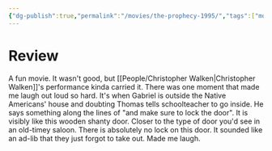 ```yaml
---
{"dg-publish":true,"permalink":"/movies/the-prophecy-1995/","tags":["movies"],"created":"2024-09-23","updated":"2025-03-13"}
---
```



# Review

A fun movie. It wasn't good, but [[People/Christopher Walken\|Christopher Walken]]'s performance kinda carried it. There was one moment that made me laugh out loud so hard. It's when Gabriel is outside the Native Americans' house and doubting Thomas tells schoolteacher to go inside. He says something along the lines of "and make sure to lock the door". It is visibly like this wooden shanty door. Closer to the type of door you'd see in an old-timey saloon. There is absolutely no lock on this door. It sounded like an ad-lib that they just forgot to take out. Made me laugh.
